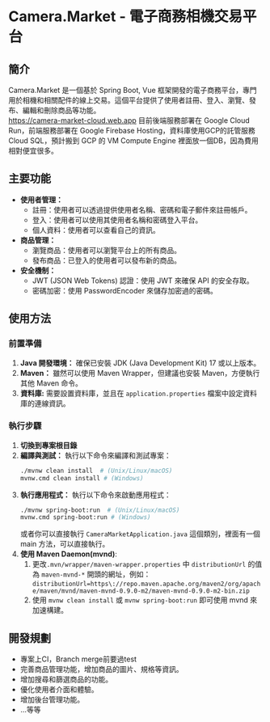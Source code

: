 # Camera.Market - 電子商務相機交易平台

## 簡介

Camera.Market 是一個基於 Spring Boot, Vue 框架開發的電子商務平台，專門用於相機和相關配件的線上交易。這個平台提供了使用者註冊、登入、瀏覽、發布、編輯和刪除商品等功能。  
https://camera-market-cloud.web.app
目前後端服務部署在 Google Cloud Run，前端服務部署在 Google Firebase Hosting，資料庫使用GCP的託管服務Cloud SQL，預計搬到 GCP 的 VM Compute Engine 裡面放一個DB，因為費用相對便宜很多。
## 主要功能

*   **使用者管理：**
    *   註冊：使用者可以透過提供使用者名稱、密碼和電子郵件來註冊帳戶。
    *   登入：使用者可以使用其使用者名稱和密碼登入平台。
    *   個人資料：使用者可以查看自己的資訊。
*   **商品管理：**
    *   瀏覽商品：使用者可以瀏覽平台上的所有商品。
    *   發布商品：已登入的使用者可以發布新的商品。
*   **安全機制：**
    *   JWT (JSON Web Tokens) 認證：使用 JWT 來確保 API 的安全存取。
    *   密碼加密：使用 PasswordEncoder 來儲存加密過的密碼。

## 使用方法

### 前置準備

1.  **Java 開發環境：** 確保已安裝 JDK (Java Development Kit) 17 或以上版本。
2.  **Maven：** 雖然可以使用 Maven Wrapper，但建議也安裝 Maven，方便執行其他 Maven 命令。
3. **資料庫:** 需要設置資料庫，並且在 `application.properties` 檔案中設定資料庫的連線資訊。

### 執行步驟

1.  **切換到專案根目錄**
2.  **編譯與測試：** 執行以下命令來編譯和測試專案：
    ```bash
    ./mvnw clean install  # (Unix/Linux/macOS)
    mvnw.cmd clean install # (Windows)
    ```
3.  **執行應用程式：** 執行以下命令來啟動應用程式：
    ```bash
    ./mvnw spring-boot:run  # (Unix/Linux/macOS)
    mvnw.cmd spring-boot:run # (Windows)
    ```
    或者你可以直接執行 `CameraMarketApplication.java` 這個類別，裡面有一個 main 方法，可以直接執行。
4. **使用 Maven Daemon(mvnd)**:
    1. 更改`.mvn/wrapper/maven-wrapper.properties` 中 `distributionUrl` 的值為 `maven-mvnd-*` 開頭的網址，例如：`distributionUrl=https\://repo.maven.apache.org/maven2/org/apache/maven/mvnd/maven-mvnd-0.9.0-m2/maven-mvnd-0.9.0-m2-bin.zip`
    2. 使用 `mvnw clean install` 或 `mvnw spring-boot:run` 即可使用 mvnd 來加速構建。

## 開發規劃

*   專案上CI，Branch merge前要過test
*   完善商品管理功能，增加商品的圖片、規格等資訊。
*   增加搜尋和篩選商品的功能。
*   優化使用者介面和體驗。
*   增加後台管理功能。
* ...等等
